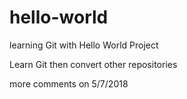 # hello-world
learning Git with Hello World Project

Learn Git then convert other repositories

more comments on 5/7/2018
